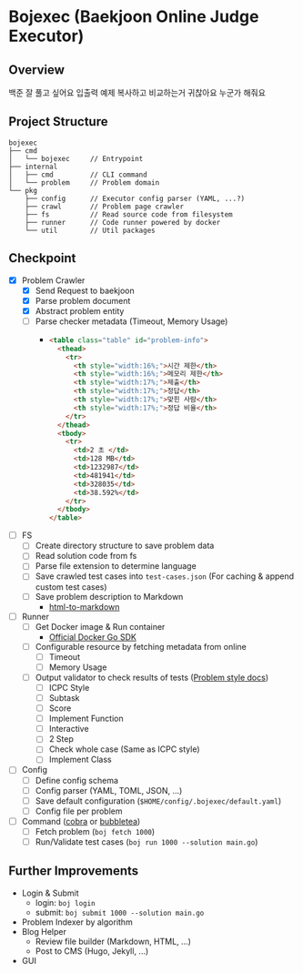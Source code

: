 # Bojexec (Baekjoon Online Judge Executor)

## Overview
백준 잘 풀고 싶어요 입출력 예제 복사하고 비교하는거 귀찮아요 누군가 해줘요

## Project Structure
```text
bojexec
├── cmd
│   └── bojexec     // Entrypoint
├── internal
│   ├── cmd         // CLI command
│   └── problem     // Problem domain
└── pkg
    ├── config      // Executor config parser (YAML, ...?)
    ├── crawl       // Problem page crawler
    ├── fs          // Read source code from filesystem
    ├── runner      // Code runner powered by docker
    └── util        // Util packages
```

## Checkpoint
- [X] Problem Crawler
  - [X] Send Request to baekjoon
  - [X] Parse problem document
  - [X] Abstract problem entity
  - [ ] Parse checker metadata (Timeout, Memory Usage)
    - ```html
      <table class="table" id="problem-info">
        <thead>
          <tr>
            <th style="width:16%;">시간 제한</th>
            <th style="width:16%;">메모리 제한</th>
            <th style="width:17%;">제출</th>
            <th style="width:17%;">정답</th>
            <th style="width:17%;">맞힌 사람</th>
            <th style="width:17%;">정답 비율</th>
          </tr>
        </thead>
        <tbody>
          <tr>
            <td>2 초 </td>
            <td>128 MB</td>
            <td>1232987</td>
            <td>481941</td>
            <td>328035</td>
            <td>38.592%</td>
          </tr>
        </tbody>
      </table>
      ```
- [ ] FS
  - [ ] Create directory structure to save problem data
  - [ ] Read solution code from fs
  - [ ] Parse file extension to determine language
  - [ ] Save crawled test cases into `test-cases.json` (For caching & append custom test cases)
  - [ ] Save problem description to Markdown
    - [html-to-markdown](https://github.com/JohannesKaufmann/html-to-markdown)
- [ ] Runner
  - [ ] Get Docker image & Run container
    - [Official Docker Go SDK](https://pkg.go.dev/github.com/docker/docker/client?utm_source=godoc)
  - [ ] Configurable resource by fetching metadata from online
    - [ ] Timeout
    - [ ] Memory Usage
  - [ ] Output validator to check results of tests ([Problem style docs](https://help.acmicpc.net/problem/style))
    - [ ] ICPC Style
    - [ ] Subtask
    - [ ] Score
    - [ ] Implement Function
    - [ ] Interactive
    - [ ] 2 Step
    - [ ] Check whole case (Same as ICPC style)
    - [ ] Implement Class
- [ ] Config
  - [ ] Define config schema
  - [ ] Config parser (YAML, TOML, JSON, ...)
  - [ ] Save default configuration (`$HOME/config/.bojexec/default.yaml`)
  - [ ] Config file per problem
- [ ] Command ([cobra](https://github.com/spf13/cobra) or [bubbletea](https://github.com/charmbracelet/bubbletea))
  - [ ] Fetch problem (`boj fetch 1000`)
  - [ ] Run/Validate test cases (`boj run 1000 --solution main.go`)

## Further Improvements
- Login & Submit
  - login: `boj login` 
  - submit: `boj submit 1000 --solution main.go`
- Problem Indexer by algorithm
- Blog Helper
  - Review file builder (Markdown, HTML, ...)
  - Post to CMS (Hugo, Jekyll, ...)
- GUI